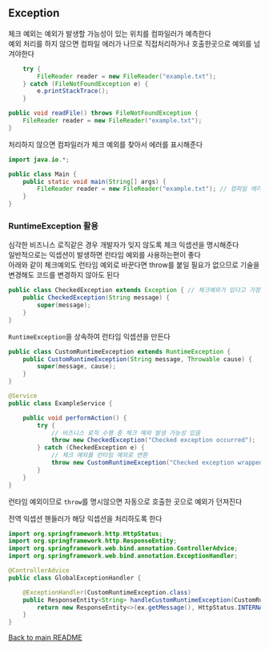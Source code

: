 ## Exception

체크 예외는 예외가 발생할 가능성이 있는 위치를 컴파일러가 예측한다<br>
예외 처리를 하지 않으면 컴파일 에러가 나므로 직접처리하거나 호출한곳으로 예외를 넘겨야한다

```java
    try {
        FileReader reader = new FileReader("example.txt");
    } catch (FileNotFoundException e) {        
        e.printStackTrace();    
    }
```
```java
public void readFile() throws FileNotFoundException {
    FileReader reader = new FileReader("example.txt");
}
```
처리하지 않으면 컴파일러가 체크 예외를 찾아서 에러를 표시해준다
```java
import java.io.*;

public class Main {
    public static void main(String[] args) {
        FileReader reader = new FileReader("example.txt"); // 컴파일 에러
    }
}
```
### RuntimeException 활용
심각한 비즈니스 로직같은 경우 개발자가 잊지 않도록 체크 익셉션을 명시해준다<br>
일반적으로는 익셉션이 발생하면 런타임 예외를 사용하는편이 좋다<br>
아래와 같이 체크예외도 런타임 예외로 바꾼다면 throw를 붙일 필요가 없으므로 기술을 변경해도 코드를 변경하지 않아도 된다<br>
```java
public class CheckedException extends Exception { // 체크예외가 있다고 가정
    public CheckedException(String message) {
        super(message);
    }
}
```
`RuntimeException`을 상속하여 런타임 익셉션을 만든다
```java
public class CustomRuntimeException extends RuntimeException { 
    public CustomRuntimeException(String message, Throwable cause) {
        super(message, cause);
    }
}

@Service
public class ExampleService {

    public void performAction() {
        try {
            // 비즈니스 로직 수행 중 체크 예외 발생 가능성 있음
            throw new CheckedException("Checked exception occurred");
        } catch (CheckedException e) {
            // 체크 예외를 런타임 예외로 변환
            throw new CustomRuntimeException("Checked exception wrapped in runtime exception", e);
        }
    }
}
```
런타임 예외이므로 `throw`를 명시않으면 자동으로 호출한 곳으로 예외가 던져진다

전역 익셉션 핸들러가 해당 익셉션을 처리하도록 한다
```java
import org.springframework.http.HttpStatus;
import org.springframework.http.ResponseEntity;
import org.springframework.web.bind.annotation.ControllerAdvice;
import org.springframework.web.bind.annotation.ExceptionHandler;

@ControllerAdvice
public class GlobalExceptionHandler {

    @ExceptionHandler(CustomRuntimeException.class)
    public ResponseEntity<String> handleCustomRuntimeException(CustomRuntimeException ex) {
        return new ResponseEntity<>(ex.getMessage(), HttpStatus.INTERNAL_SERVER_ERROR);
    }
}
```
[Back to main README](../README.md)